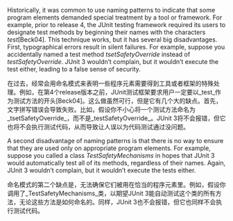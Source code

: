 Historically, it was common to use naming patterns to indicate that some program elements demanded special treatment by a tool or framework. For example, prior to release 4, the JUnit testing framework required its users to designate test methods by beginning their names with the characters _test_\[Beck04\]. This technique works, but it has several big disadvantages. First, typographical errors result in silent failures. For example, suppose you accidentally named a test method _tsetSafetyOverride_ instead of _testSafetyOverride_. JUnit 3 wouldn’t complain, but it wouldn’t execute the test either, leading to a false sense of security.

在过去，经常会用命名模式来表明一些程序元素需要得到工具或者框架的特殊处理。例如，在第4个release版本之前，JUnit测试框架要求用户一定要以_test_作为测试方法的开头\[Beck04\]。这么做虽然可行，但是它有几个大的缺点。首先，文字拼写错误会导致失败。比如，假设你不小心将一个测试方法命名为_tsetSafetyOverride_，而不是_testSafetyOverride_。JUnit 3将不会报错，但它也将不会执行测试代码，从而导致让人误以为代码测试通过没问题。

A second disadvantage of naming patterns is that there is no way to ensure that they are used only on appropriate program elements. For example, suppose you called a class _TestSafetyMechanisms_ in hopes that JUnit 3 would automatically test all of its methods, regardless of their names. Again, JUnit 3 wouldn’t complain, but it wouldn’t execute the tests either.

命名模式的第二个缺点是，无法确保它们被用在恰当的程序元素里。例如，假设你调用了_TestSafetyMechanisms_类，以期望JUnit 3能自动测试这个类的所有方法，无论这些方法是如何命名的。同样，JUnit 3也不会报错，但它也同样不会执行测试代码。

